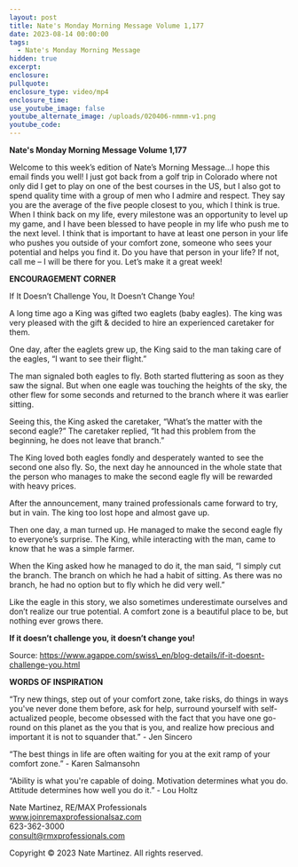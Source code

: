 ```yaml
---
layout: post
title: Nate's Monday Morning Message Volume 1,177
date: 2023-08-14 00:00:00
tags:
  - Nate's Monday Morning Message
hidden: true
excerpt:
enclosure:
pullquote:
enclosure_type: video/mp4
enclosure_time:
use_youtube_image: false
youtube_alternate_image: /uploads/020406-nmmm-v1.png
youtube_code:
---
```

**Nate's Monday Morning Message Volume 1,177**

Welcome to this week’s edition of Nate’s Morning Message…I hope this email finds you well! I just got back from a golf trip in Colorado where not only did I get to play on one of the best courses in the US, but I also got to spend quality time with a group of men who I admire and respect. They say you are the average of the five people closest to you, which I think is true. When I think back on my life, every milestone was an opportunity to level up my game, and I have been blessed to have people in my life who push me to the next level. I think that is important to have at least one person in your life who pushes you outside of your comfort zone, someone who sees your potential and helps you find it. Do you have that person in your life? If not, call me – I will be there for you. Let’s make it a great week!&nbsp;

**ENCOURAGEMENT CORNER&nbsp;**

If It Doesn’t Challenge You, It Doesn’t Change You!

A long time ago a King was gifted two eaglets (baby eagles). The king was very pleased with the gift & decided to hire an experienced caretaker for them.

One day, after the eaglets grew up, the King said to the man taking care of the eagles, “I want to see their flight.”

The man signaled both eagles to fly. Both started fluttering as soon as they saw the signal. But when one eagle was touching the heights of the sky, the other flew for some seconds and returned to the branch where it was earlier sitting.

Seeing this, the King asked the caretaker, “What’s the matter with the second eagle?” The caretaker replied, “It had this problem from the beginning, he does not leave that branch.”

The King loved both eagles fondly and desperately wanted to see the second one also fly. So, the next day he announced in the whole state that the person who manages to make the second eagle fly will be rewarded with heavy prices.

After the announcement, many trained professionals came forward to try, but in vain. The king too lost hope and almost gave up.

Then one day, a man turned up. He managed to make the second eagle fly to everyone’s surprise. The King, while interacting with the man, came to know that he was a simple farmer.

When the King asked how he managed to do it, the man said, “I simply cut the branch. The branch on which he had a habit of sitting. As there was no branch, he had no option but to fly which he did very well.”

Like the eagle in this story, we also sometimes underestimate ourselves and don’t realize our true potential. A comfort zone is a beautiful place to be, but nothing ever grows there.

**If it doesn’t challenge you, it doesn’t change you!**

Source: https://www.agappe.com/swiss\_en/blog-details/if-it-doesnt-challenge-you.html

**WORDS OF INSPIRATION**

“Try new things, step out of your comfort zone, take risks, do things in ways you've never done them before, ask for help, surround yourself with self-actualized people, become obsessed with the fact that you have one go-round on this planet as the you that is you, and realize how precious and important it is not to squander that.” - Jen Sincero

“The best things in life are often waiting for you at the exit ramp of your comfort zone.” - Karen Salmansohn

“Ability is what you're capable of doing. Motivation determines what you do. Attitude determines how well you do it.” - Lou Holtz

Nate Martinez, RE/MAX Professionals<br>www.joinremaxprofessionalsaz.com<br>623-362-3000<br>consult@rmxprofessionals.com

Copyright © 2023 Nate Martinez. All rights reserved.